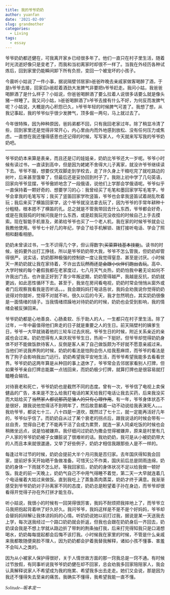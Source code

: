 ```yaml
---
title: 我的爷爷奶奶
author: yuanfan
date: '2021-02-09'
slug: grandmother
categories:
  - Living
tags:
  - essay
---
```


<font face="微软雅黑">爷爷奶奶都还健在，可我离开家乡已经很多年了。他们一直只在村子里生活，随着时光流逝好像只是变老了，而我和当初离家时却很不一样了。当我在外经历各种试炼后，回到家里仍能瞬间卸下所有负担，变回一个被宠坏的小孩子。

<!--more-->

<font face="微软雅黑">今晨听小姑说了一件小事，据说隔壁邻居家h爸爸昨晚去亲戚家做客喝醉了酒，于是h爷爷去接，回家后h爸趁着酒劲大发脾气非要把h爷爷赶走。我问小姑，我爸爸喝醉酒了是什么样子？小姑说，你爸爸喝醉酒了要么拉着人说很多话要么就是像头猪一样睡了。我又问小姑，h爸爸喝醉酒了h爷爷去接有什么不好，为何反而发脾气呢？小姑说，大概是内心积怨已久，h爷爷年轻的时候脾气可差了。我想了想，从我记事起，我的爷爷似乎很少发脾气，顶多倔一两句，马上就过去了。

<font face="微软雅黑">今年很特殊，因为种种原因，爸妈弟都不回，只有我回老家过年。除了稍显冷清了些，回到家里还是觉得非常开心，内心里由内而外地感到放松、没有任何压力或焦虑。一直想在我还懂得感恩也还记得的时候，写写家人，今天就来写写我的爷爷奶奶吧。

------------------------

<font face="微软雅黑">爷爷奶奶本来算是表亲，而且还是订的娃娃亲，奶奶比爷爷还大一岁呢。爷爷小时候有读过书，一直读到高中，但是因为姥姥不舍得大儿子离家，就没许爷爷继续读下去。爷爷不服，想要仅凭双脚走到学校去，走了许久身上干粮吃完了就吃路边的树叶，后来甚至饿晕了，但最后还是妥协回到村子了。我刚上初中学了几句英语，回家向爷爷显摆，爷爷傲娇地念了一段俄语，说他们上学那会学俄语呢。爷爷似乎一直保持着一颗好奇的、想要学习的心：我曾经买了毛笔和墨回家学写毛笔字，爷爷会拿我的毛笔写写；我买了竖笛回家学吹竖笛，爷爷也会拿我竖笛试着胡乱吹着玩；我后来买了横笛回家学，这个爷爷就没法拿去玩了，因为爷爷的手常年耕种十分粗糙，根本摁不了横笛的孔。总之就是不管我带回去什么东西，爷爷都会好奇，或是在我鼓捣的时候问我是什么东西，或是趁我玩完没收拾的时候自己上手去摸索。现在智能手机普及，弟弟给爷爷也买了一个老人机，我在家的时候爷爷就会让我教他使用。爷爷七十好几的年纪，学会了给手机解锁、拨打接听电话、学会了照相和翻看相册。

<font face="微软雅黑">奶奶未曾读过书，一生不识得几个字，但认得数字(~~买菜算钱基本技能~~)。读书的时候，爸妈要外出打工挣钱，所以是爷爷奶奶带大我，爷爷不怎么管我，但奶奶却管得很严。说实话，奶奶那种极强的控制欲一度让我觉得窒息、甚至是讨厌。小时候天一黑奶奶就让我在家待着，不许出去玩~~然而还是会跟小伙伴们跑出去玩~~。高中、大学时候的每个暑假我都在老家度过，七八月天气炎热，奶奶怕我中暑无论如何不许我出门去。也许是正好到了青少年叛逆期，奶奶管得越严，我越是反抗，奶奶就更凶，如此恶性循环下去。甚至于，我坐在房间看电视，奶奶时常会悄悄从窗外或者门后观察我看我是否听话。。。我会跟妈妈打电话告状，我妈会劝我说你觉得奶奶说得对你就听，觉得不对就不听。很久以后的今天，我才忽然明白，其实奶奶很像是一面情绪的镜子。当我情绪烦躁地对待奶奶的时候，奶奶也会受到影响，我的情绪会被反弹回来。

<font face="微软雅黑">爷爷奶奶都是心地善良、心肠柔软、乐于助人的人，一生都只在村子里生活。除了过年，一年中最值得他们奔走的日子就是重要之人的生日。前天隔壁村的姨爹生日，爷爷一大早就骑着他的三轮车过去庆祝。爷爷生日的时候，附近关系亲近的亲戚也会过来。奶奶觉得有人来庆祝爷爷生日，热闹一下挺好。但爷爷却觉得奶奶身体不好不能做饭款待客人，反倒是客人来了自己做饭颇为不好就不愿意亲戚过来。当他们听说我养狗的时候，奶奶的看法是怕狗会伤人给我惹麻烦，而爷爷的看法是有了狗子会影响我出门远行。奶奶希望我平安地生活，而爷爷希望我能多去看看世界。爷爷奶奶这两年算是从种田的事上退休了，爷爷常会去邻居家看别人打牌，但如果爷爷亲自打牌总能赢一点钱回来，而奶奶极少打牌，就算打牌也是很容易就打瞌睡会输钱。

<font face="微软雅黑">对待衰老和死亡，爷爷奶奶也是截然不同的态度。曾有一次，爷爷信了电视上卖保健品的广告，本来是不怎么给我打电话的某天给我打电话让我去买药，后来我没买而大姑给买了~~当然家人都说那药是骗人的只有心理作用~~。有一年，爷爷身体状态不是很好，跟我说他觉得活不到明年了，然后故意躺着一动不动说给我表演死人。。。我劝爷爷，都说七十三、八十四是一道坎，既然过了七十三，就一定能再活好几年的，爷爷似乎信了。而奶奶自从过了某个衰老的拐点后，跟我说话的时候会带有一丝自责，觉得自己老了不能再干活了会成为累赘，就连一家人同桌吃饭的时候也会稍微坐远点，说是怕被嫌弃。我仔细问过奶奶为撒会觉得被嫌弃，原来是村里有几户人家的爷爷奶奶被子女嫌脏说了很难听的话。我劝奶奶，我可是从小被奶奶带大的人而且本来就很邋遢，又举了好些例子，奶奶才相信我跟那些人是不一样的。

<font face="微软雅黑">每逢过年过节的时候，奶奶会提前大半个月问我是否归家。去年国庆得知我会回家，提前好多天开始晒干鱼做准备。可惜天公不作美，国庆前后总是阴雨连绵，奶奶的身体一下雨就不怎么好。等我回家后，奶奶的身体状况不足以给我做一顿好饭。我走的前一天晚上，奶奶气自己不中用气得睡不着觉，第二天一大早就连着几个电话催着大姑过来做饭。直到我吃上了蒸鱼蒸肉蒸菜，奶奶才终于满意。我渐渐感受到爷爷奶奶对子孙离家不同的态度，奶奶总是盼望着子孙在身边，而爷爷却很看得开觉得子孙在外打拼才能生存。

<font face="微软雅黑">听小姑说，我很小的时候有一回哭得很厉害，我妈不耐烦把我摔地上了，而爷爷立马我把抱起背着哄了好久好久。我问爷爷，我妈这样是不是不是个好妈妈，爷爷却会替妈妈辩解让我体谅妈妈的心情。听奶奶说她以前打过我，据说是某一天送我去上学，每次送我经过一个路口奶奶就会折返，但我也会跟在奶奶身后一齐回去，奶奶误会我是不想上学就从路边折了带刺的荆条抽打我，后来打完得知我只是口渴想喝水，奶奶每每提起都会后悔不该打我。小时候我在家里的时候，不管是什么亲戚来我都敢随便臭脸不理人，因为奶奶都会护着我替我解释，诸如小孩不懂事、害羞不会叫人之类的。

<font face="微软雅黑">因为从小被家人保护得很好，关于人情世故方面的那一窍我总是一窍不通。有时候过节放假，有同事听说我爷爷奶奶健在却不回家，总会劝我多回家陪陪家人，我会认真解释说家人不希望成为我的拖累、希望我多出去走走。她们又会说，那是因为我还不懂得失去至亲的痛苦。我确实不懂得，我希望我能一直不懂。

*Solitude--坂本龙一*